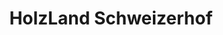 ---
title: "HolzLand Schweizerhof"
url: /vaihingen-an-der-enz/holzland-schweizerhof/
shop: Baustoffe
---